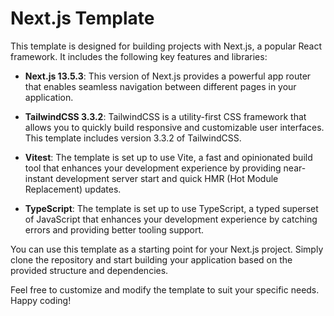 # Next.js Template

This template is designed for building projects with Next.js, a popular React framework. It includes the following key features and libraries:

- **Next.js 13.5.3**: This version of Next.js provides a powerful app router that enables seamless navigation between different pages in your application.

- **TailwindCSS 3.3.2**: TailwindCSS is a utility-first CSS framework that allows you to quickly build responsive and customizable user interfaces. This template includes version 3.3.2 of TailwindCSS.

- **Vitest**: The template is set up to use Vite, a fast and opinionated build tool that enhances your development experience by providing near-instant development server start and quick HMR (Hot Module Replacement) updates.

- **TypeScript**: The template is set up to use TypeScript, a typed superset of JavaScript that enhances your development experience by catching errors and providing better tooling support.

You can use this template as a starting point for your Next.js project. Simply clone the repository and start building your application based on the provided structure and dependencies.

Feel free to customize and modify the template to suit your specific needs. Happy coding!
